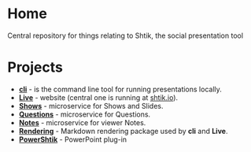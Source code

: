 # Home
Central repository for things relating to Shtik, the social presentation tool

# Projects

- **[cli](https://github.com/shtik/cli)** -
is the command line tool for running presentations locally.
- **[Live](https://github.com/shtik/Live)** -
website (central one is running at [shtik.io](https://shtik.io)).
- **[Shows](https://github.com/shtik/Shows)** -
microservice for Shows and Slides.
- **[Questions](https://github.com/shtik/Questions)** -
microservice for Questions.
- **[Notes](https://github.com/shtik/Notes)** -
microservice for viewer Notes.
- **[Rendering](https://github.com/shtik/Rendering)** -
Markdown rendering package used by **cli** and **Live**.
- **[PowerShtik](https://github.com/shtik/PowerShtik)** -
PowerPoint plug-in
